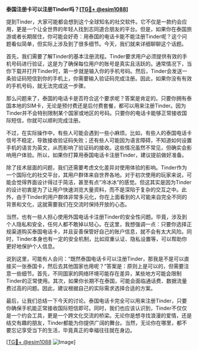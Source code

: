 **泰国注册卡可以注册Tinder吗？[[TG💪+ @esim1088](https://t.me/s/esim1088)]**

提到Tinder，大家可能都会想到这个全球知名的社交软件。它不仅是一款约会应用，更是一个让全世界的年轻人找到志同道合朋友的平台。但是，如果你在泰国旅游或者长期居住，你可能会好奇：用泰国的电话卡能不能注册Tinder呢？这个问题看似简单，但实际上涉及到了很多细节。今天，我们就来详细聊聊这个话题。

首先，我们需要了解Tinder的基本注册流程。Tinder要求用户必须提供有效的手机号码进行验证，这是为了确保每位用户的账号是真实且活跃的。通常情况下，当你下载并打开Tinder时，第一步就是输入你的手机号码。然后，Tinder会发送一条验证码短信到你的手机上，你需要输入验证码完成注册。因此，如果你没有有效的手机号码，就无法完成这一步骤。

那么问题来了，泰国的电话卡是否符合这个要求呢？答案是肯定的。只要你拥有泰国本地的SIM卡，无论是预付费还是后付费套餐，都可以用来注册Tinder。因为Tinder并不会特别限制某个国家或地区的号码。只要你的电话卡能够正常接收国际短信，你就可以顺利完成注册。

不过，在实际操作中，有些人可能会遇到一些小麻烦。比如，有些人的泰国电话卡信号不稳定，导致接收验证码失败；还有些人可能因为语言障碍，不知道如何设置手机的语言为英文，从而影响了验证码的接收。这些情况虽然不常见，但确实会影响用户体验。所以，如果你打算用泰国电话卡注册Tinder，建议提前做好准备。

除了技术层面的问题，我们还需要考虑文化差异对使用体验的影响。Tinder作为一个国际化的社交平台，其用户群体来自世界各地。对于初次使用的玩家来说，可能会觉得界面设计得过于简洁，甚至有点“冷冰冰”的感觉。但这其实是因为Tinder的设计初衷是为了让用户快速浏览大量资料，而不是深陷于复杂的交互之中。此外，由于Tinder的用户群体非常多元化，你在上面看到的人可能来自完全不同的背景和文化，这就需要我们在交流时保持开放的心态。

当然，也有一些人担心使用外国电话卡注册Tinder的安全性问题。毕竟，涉及到个人隐私和安全，任何人都不敢掉以轻心。在这里，我想强调一点：只要你选择正规渠道购买泰国电话卡，并且妥善保管好自己的账户信息，就不会有太大风险。同时，Tinder本身也有一定的安全机制，比如双重认证、隐私设置等，可以帮助你更好地保护个人信息。

说到这里，可能有人会问：“既然泰国电话卡可以注册Tinder，那我是不是可以直接买一张泰国卡，然后去其他国家也用呢？”答案是：原则上是可以的，但需要注意一些细节。首先，不同国家的网络环境可能存在差异，某些地方可能会限制Tinder的正常使用。其次，如果你长期不在泰国，可能会面临通话费、数据流量费过高的问题。因此，建议根据自己的实际需求选择合适的方案。

最后，让我们总结一下今天的讨论。泰国电话卡完全可以用来注册Tinder，只要你确保手机能正常接收国际短信即可。同时，我们也应该认识到，Tinder不仅仅是一个约会工具，更是一个跨文化交流的桥梁。无论你是想寻找浪漫的爱情，还是结交有趣的朋友，Tinder都能为你提供广阔的舞台。当然，无论你在哪里，都不要忘记享受当下的生活，毕竟真正的幸福往往就在身边。

[[TG💪+ @esim1088](https://t.me/s/esim1088) ![Image](https://i.postimg.cc/4NQfJmqS/Snipaste-2025-05-13-00-14-12.png)]